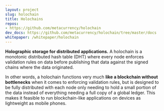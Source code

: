 ```yaml
---
layout: project
slug: holochain
title: Holochains
repos:
- https://github.com/metacurrency/holochain
dev_docs: https://github.com/metacurrency/holochain/tree/master/docs
whitepaper: /whitepaper/holochain
---
```

**Holographic storage for distributed applications.** A holochain is a monotonic distributed hash table (DHT) where every node enforces validation rules on data before publishing that data against the signed chains where the data originated.

In other words, a holochain functions very much **like a blockchain without bottlenecks** when it comes to enforcing validation rules, but is designed to  be fully distributed with each node only needing to hold a small portion of the data instead of everything needing a full copy of a global ledger. This makes it feasible to run blockchain-like applications on devices as lightweight as mobile phones.
